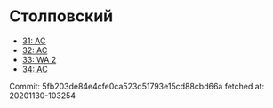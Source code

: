 # Столповский
- [31: AC](31.md)
- [32: AC](32.md)
- [33: WA 2](33.md)
- [34: AC](34.md)

Commit: 5fb203de84e4cfe0ca523d51793e15cd88cbd66a
 fetched at: 20201130-103254
